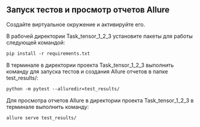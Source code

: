 ## Запуск тестов и просмотр отчетов Allure

Создайте виртуальное окружение и активируйте его.

В рабочей директории Task_tensor_1_2_3 установите пакеты для работы следующей командой:
```html
pip install -r requirements.txt
```

В терминале в директории проекта Task_tensor_1_2_3 выполнить команду для запуска тестов и создания Allure отчетов в папке test_results/:
```html
python -m pytest --alluredir=test_results/
```

Для просмотра отчетов Allure в директории проекта Task_tensor_1_2_3 в терминале выполнить команду:
```html
allure serve test_results/
```
